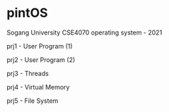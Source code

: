 # pintOS
Sogang University
CSE4070 operating system - 2021

prj1 - User Program (1)

prj2 - User Program (2)

prj3 - Threads

prj4 - Virtual Memory

prj5 - File System

